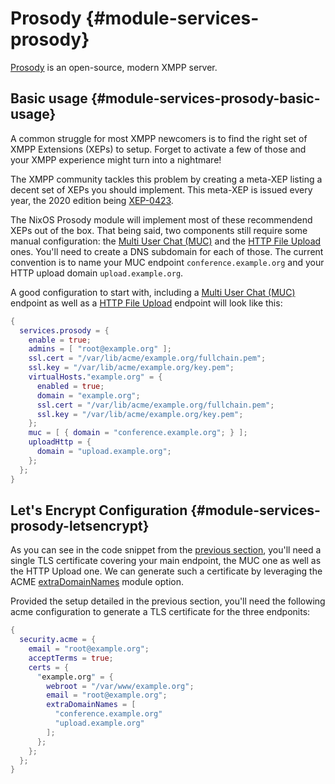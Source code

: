 # Prosody {#module-services-prosody}

[Prosody](https://prosody.im/) is an open-source, modern XMPP server.

## Basic usage {#module-services-prosody-basic-usage}

A common struggle for most XMPP newcomers is to find the right set
of XMPP Extensions (XEPs) to setup. Forget to activate a few of
those and your XMPP experience might turn into a nightmare!

The XMPP community tackles this problem by creating a meta-XEP
listing a decent set of XEPs you should implement. This meta-XEP
is issued every year, the 2020 edition being
[XEP-0423](https://xmpp.org/extensions/xep-0423.html).

The NixOS Prosody module will implement most of these recommendend XEPs out of
the box. That being said, two components still require some
manual configuration: the
[Multi User Chat (MUC)](https://xmpp.org/extensions/xep-0045.html)
and the [HTTP File Upload](https://xmpp.org/extensions/xep-0363.html) ones.
You'll need to create a DNS subdomain for each of those. The current convention is to name your
MUC endpoint `conference.example.org` and your HTTP upload domain `upload.example.org`.

A good configuration to start with, including a
[Multi User Chat (MUC)](https://xmpp.org/extensions/xep-0045.html)
endpoint as well as a [HTTP File Upload](https://xmpp.org/extensions/xep-0363.html)
endpoint will look like this:
```nix
{
  services.prosody = {
    enable = true;
    admins = [ "root@example.org" ];
    ssl.cert = "/var/lib/acme/example.org/fullchain.pem";
    ssl.key = "/var/lib/acme/example.org/key.pem";
    virtualHosts."example.org" = {
      enabled = true;
      domain = "example.org";
      ssl.cert = "/var/lib/acme/example.org/fullchain.pem";
      ssl.key = "/var/lib/acme/example.org/key.pem";
    };
    muc = [ { domain = "conference.example.org"; } ];
    uploadHttp = {
      domain = "upload.example.org";
    };
  };
}
```

## Let's Encrypt Configuration {#module-services-prosody-letsencrypt}

As you can see in the code snippet from the
[previous section](#module-services-prosody-basic-usage),
you'll need a single TLS certificate covering your main endpoint,
the MUC one as well as the HTTP Upload one. We can generate such a
certificate by leveraging the ACME
[extraDomainNames](#opt-security.acme.certs._name_.extraDomainNames) module option.

Provided the setup detailed in the previous section, you'll need the following acme configuration to generate
a TLS certificate for the three endponits:
```nix
{
  security.acme = {
    email = "root@example.org";
    acceptTerms = true;
    certs = {
      "example.org" = {
        webroot = "/var/www/example.org";
        email = "root@example.org";
        extraDomainNames = [
          "conference.example.org"
          "upload.example.org"
        ];
      };
    };
  };
}
```
